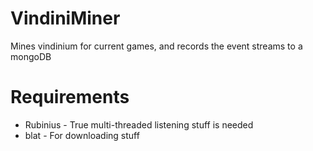 VindiniMiner
============

Mines vindinium for current games, and records the event streams to a mongoDB

Requirements
============

 * Rubinius - True multi-threaded listening stuff is needed
 * blat - For downloading stuff



